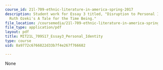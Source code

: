 ```yaml
---
course_id: 21l-709-ethnic-literature-in-america-spring-2017
description: Student work for Essay 3 titled, "Disruption to Personal Identity in
  Ruth Ozeki's A Tale for the Time Being."
file_location: /coursemedia/21l-709-ethnic-literature-in-america-spring-2017/8a9772c6766822d33b7f4e267f766682_MIT21L_709S17_Essay3_Personal_Identity.pdf
file_type: application/pdf
layout: pdf
title: MIT21L_709S17_Essay3_Personal_Identity
type: course
uid: 8a9772c6766822d33b7f4e267f766682

---
```

None